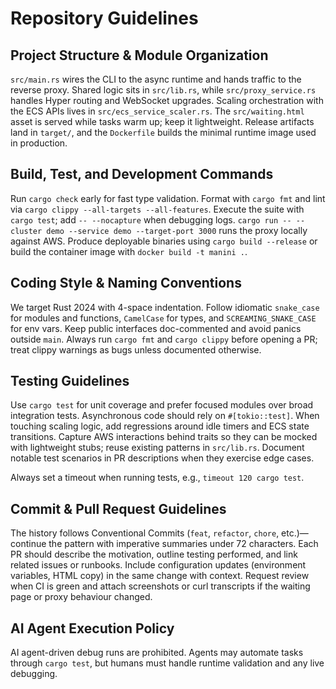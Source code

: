 # Repository Guidelines

## Project Structure & Module Organization
`src/main.rs` wires the CLI to the async runtime and hands traffic to the reverse proxy. Shared logic sits in `src/lib.rs`, while `src/proxy_service.rs` handles Hyper routing and WebSocket upgrades. Scaling orchestration with the ECS APIs lives in `src/ecs_service_scaler.rs`. The `src/waiting.html` asset is served while tasks warm up; keep it lightweight. Release artifacts land in `target/`, and the `Dockerfile` builds the minimal runtime image used in production.

## Build, Test, and Development Commands
Run `cargo check` early for fast type validation. Format with `cargo fmt` and lint via `cargo clippy --all-targets --all-features`. Execute the suite with `cargo test`; add `-- --nocapture` when debugging logs. `cargo run -- --cluster demo --service demo --target-port 3000` runs the proxy locally against AWS. Produce deployable binaries using `cargo build --release` or build the container image with `docker build -t manini .`.

## Coding Style & Naming Conventions
We target Rust 2024 with 4-space indentation. Follow idiomatic `snake_case` for modules and functions, `CamelCase` for types, and `SCREAMING_SNAKE_CASE` for env vars. Keep public interfaces doc-commented and avoid panics outside `main`. Always run `cargo fmt` and `cargo clippy` before opening a PR; treat clippy warnings as bugs unless documented otherwise.

## Testing Guidelines
Use `cargo test` for unit coverage and prefer focused modules over broad integration tests. Asynchronous code should rely on `#[tokio::test]`. When touching scaling logic, add regressions around idle timers and ECS state transitions. Capture AWS interactions behind traits so they can be mocked with lightweight stubs; reuse existing patterns in `src/lib.rs`. Document notable test scenarios in PR descriptions when they exercise edge cases.

Always set a timeout when running tests, e.g., `timeout 120 cargo test`.

## Commit & Pull Request Guidelines
The history follows Conventional Commits (`feat`, `refactor`, `chore`, etc.)—continue the pattern with imperative summaries under 72 characters. Each PR should describe the motivation, outline testing performed, and link related issues or runbooks. Include configuration updates (environment variables, HTML copy) in the same change with context. Request review when CI is green and attach screenshots or curl transcripts if the waiting page or proxy behaviour changed.

## AI Agent Execution Policy
AI agent-driven debug runs are prohibited. Agents may automate tasks through `cargo test`, but humans must handle runtime validation and any live debugging.
